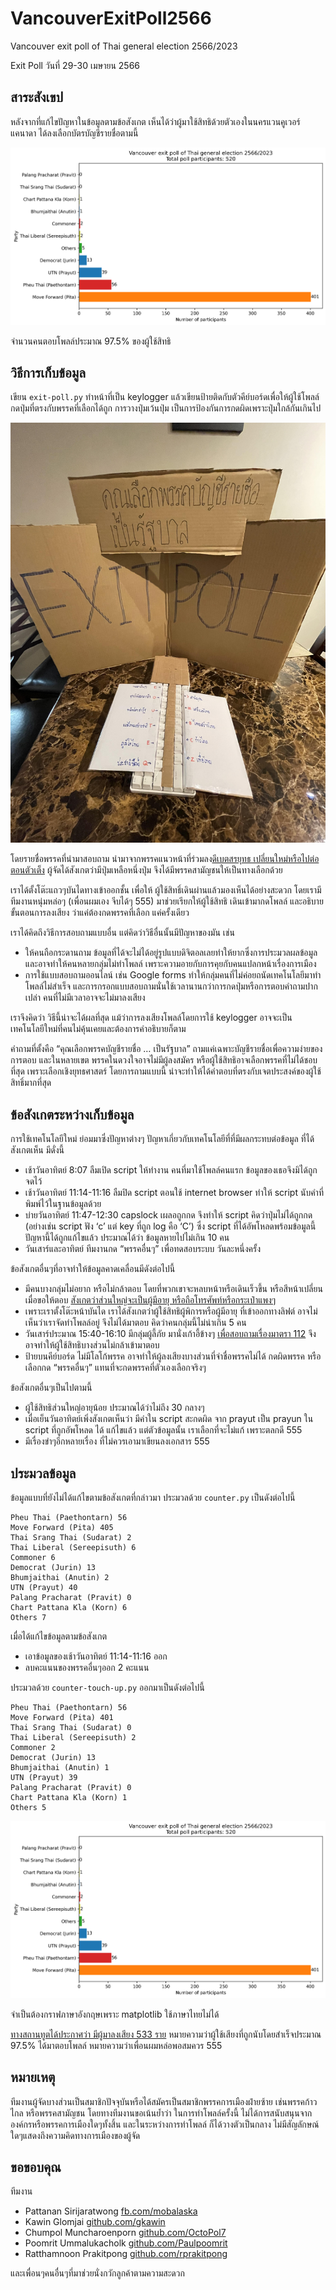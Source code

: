 # VancouverExitPoll2566

Vancouver exit poll of Thai general election 2566/2023

Exit Poll วันที่ 29-30 เมษายน 2566 

## สาระสังเขป

หลังจากที่แก้ไขปัญหาในข้อมูลตามข้อสังเกต เห็นได้ว่าผู้มาใช้สิทธิด้วยตัวเองในนครแวนคูเวอร์ แคนาดา ได้ลงเลือกบัตรบัญชีรายชื่อตามนี้

![Participant count](images/counts.png)

จำนวนคนตอบโพลล์ประมาณ 97.5% ของผู้ใช้สิทธิ

## วิธีการเก็บข้อมูล

เขียน `exit-poll.py` ทำหน้าที่เป็น keylogger แล้วเขียนป้ายติดกับตัวคีย์บอร์ดเพื่อให้ผู้ใช้โพลล์กดปุ่มที่ตรงกับพรรคที่เลือกได้ถูก การวางปุ่มเว้นปุ่ม เป็นการป้องกันการกดผิดเพราะปุ่มใกล้กันเกินไป

![Setup](images/setup.jpg)

โดยรายชื่อพรรคที่นำมาสอบถาม นำมาจากพรรคแนวหน้าที่ร่วมลง[ดีเบตสรยุทธ เปลี่ยนใหม่หรือไปต่อ ตอนตัวเต็ง](https://www.youtube.com/watch?v=0TDHSlGd6BE) ผู้จัดได้สังเกตว่ามีปุ่มเหลือหนึ่งปุ่ม จึงได้มีพรรคสามัญชนให้เป็นทางเลือกด้วย

เราได้ตั้งโต๊ะแถวๆบันไดทางเข้าออกชั้น เพื่อให้ ผู้ใช้สิทธิ์เดินผ่านแล้วมองเห็นได้อย่างสะดวก โดยเรามีทีมงานหนุ่มหล่อๆ (เพื่อนผมเอง จีบได้ๆ 555) มาช่วยเรียกให้ผู้ใช้สิทธิ เดินเข้ามากดโพลล์ และอธิบายขั้นตอนการลงเสียง ว่าแค่ต้องกดพรรคที่เลือก แค่ครั้งเดียว

เราได้คิดถึงวิธีการสอบถามแบบอื่น แต่คิดว่าวิธีอื่นนั้นมีปัญหาของมัน เช่น

- ให้คนถือกระดานถาม ข้อมูลที่ได้จะไม่ได้อยู่รูปแบบดิจิตอลเลยทำให้ยากซึ่งการประมวลผลข้อมูล และอาจทำให้คนหลายกลุ่มไม่ทำโพลล์ เพราะความอายกับการคุยกับคนแปลกหน้าเรื่องการเมือง
- การใช้แบบสอบถามออนไลน์ เช่น Google forms ทำให้กลุ่มคนที่ไม่ค่อยถนัดเทคโนโลยีมาทำโพลล์ไม่สำเร็จ และการกรอกแบบสอบถามนั่นใช้เวลานานกว่าการกดปุ่มหรือการตอบคำถามปากเปล่า คนที่ไม่มีเวลาอาจจะไม่มาลงเสียง

เราจึงคิดว่า วิธีนี้น่าจะได้ผลที่สุด แม้ว่าการลงเสียงโพลล์โดยการใช้ keylogger อาจจะเป็นเทคโนโลยีใหม่ที่คนไม่คุ้นเคยและต้องการคำอธิบายก็ตาม

คำถามที่ตั้งคือ “คุณเลือกพรรคบัญชีรายชื่อ … เป็นรัฐบาล” ถามแค่เฉพาะบัญชีรายชื่อเพื่อความง่ายของการตอบ และในหลายเขต พรรคในดวงใจอาจไม่มีผู้ลงสมัคร หรือผู้ใช้สิทธิอาจเลือกพรรคที่ไม่ได้ชอบที่สุด เพราะเลือกเชิงยุทธศาสตร์ โดยการถามแบบนี้ น่าจะทำให้ได้คำตอบที่ตรงกับเจตประสงค์ของผู้ใช้สิทธิ์มากที่สุด

## ข้อสังเกตระหว่างเก็บข้อมูล

การใช้เทคโนโลยีใหม่ ย่อมมาซึ่งปัญหาต่างๆ ปัญหาเกี่ยวกับเทคโนโลยีที่ที่มีผลกระทบต่อข้อมูล ที่ได้สังเกตเห็น มีดั่งนี้

- เช้าวันอาทิตย์ 8:07 ลืมเปิด script ให้ทำงาน คนที่มาใช้โพลล์คนแรก ข้อมูลของเธอจึงมิได้ถูกจดไว้
- เช้าวันอาทิตย์ 11:14-11:16 ลืมปิด script ตอนใช้ internet browser ทำให้ script นับคำที่พิมพ์ไว้ในฐานข้อมูลด้วย 
- บ่ายวันอาทิตย์ 11:47-12:30 capslock เผลอถูกกด จึงทำให้ script คิดว่าปุ่มไม่ได้ถูกกด (อย่างเช่น script ฟัง ‘c’ แต่ key ที่ถูก log คือ ‘C’) ซึ่ง script ที่ได้อัพโหลดพร้อมข้อมูลนี้ ปัญหานี้ได้ถูกแก้ไขแล้ว ประมาณได้ว่า ข้อมูลหายไปไม่เกิน 10 คน 
- วันเสาร์และอาทิตย์ ทีมงานกด “พรรคอื่นๆ” เพื่อทดสอบระบบ วันละหนึ่งครั้ง

ข้อสังเกตอื่นๆที่อาจทำให้ข้อมูลคาดเคลื่อนมีดังต่อไปนี้

- มีคนบางกลุ่มไม่อยาก หรือไม่กล้าตอบ โดยที่พวกเขาจะหลบหน้าหรือเดินเร็วขึ้น หรือสีหน้าเปลี่ยนเมื่อขอให้ตอบ [สังเกตว่าส่วนใหญ่จะเป็นผู้มีอายุ หรือถือโทรศัพท์หรือกระเป๋าแพงๆ](https://en.wikipedia.org/wiki/Shy_Tory_factor)
- เพราะเราตั้งโต๊ะหน้าบันได เราได้สังเกตว่าผู้ใช้สิทธิผู้พิการหรือผู้มีอายุ ที่เข้าออกทางลิฟต์ อาจไม่เห็นว่าเราจัดทำโพลล์อยู่ จึงไม่ได้มาตอบ คิดว่าคนกลุ่มนี้ไม่น่าเกิน 5 คน
- วันเสาร์ประมาณ 15:40-16:10 มีกลุ่มผู้ลี้ภัย มานั่งเก้าอี้ข้างๆ [เพื่อสอบถามเรื่องมาตรา 112](https://prachatai.com/journal/2023/04/103888) จึงอาจทำให้ผู้ใช้สิทธิบางส่วนไม่กล้าเข้ามาตอบ
- ป้ายบนคีย์บอร์ด ไม่มีโลโก้พรรค อาจทำให้ผู้ลงเสียงบางส่วนที่จำชื่อพรรคไม่ได้ กดผิดพรรค หรือเลือกกด “พรรคอื่นๆ” แทนที่จะกดพรรคที่ตัวเองเลือกจริงๆ

ข้อสังเกตอื่นๆเป็นไปตามนี้

- ผู้ใช้สิทธิส่วนใหญ่อายุน้อย ประมาณได้ว่าไม่ถึง 30 กลางๆ
- เมื่อเย็นวันอาทิตย์เพิ่งสังเกตเห็นว่า มีคำใน script สะกดผิด จาก prayut เป็น prayun ใน script ที่ถูกอัพโหลด ได้ แก้ไขแล้ว แต่ตัวข้อมูลนั้น เราเลือกที่จะไม่แก้ เพราะตลกดี 555
- มีเรื่องขำๆอีกหลายเรื่อง ที่ไม่ควรเอามาเขียนลงเอกสาร 555

## ประมวลข้อมูล

ข้อมูลแบบที่ยังไม่ได้แก้ไขตามข้อสังเกตที่กล่าวมา ประมวลด้วย `counter.py` เป็นดังต่อไปนี้ 

```
Pheu Thai (Paethontarn) 56
Move Forward (Pita) 405
Thai Srang Thai (Sudarat) 2
Thai Liberal (Sereepisuth) 6
Commoner 6
Democrat (Jurin) 13
Bhumjaithai (Anutin) 2
UTN (Prayut) 40
Palang Pracharat (Pravit) 0
Chart Pattana Kla (Korn) 6
Others 7
```

เมื่อได้แก้ไขข้อมูลตามข้อสังเกต 

- เอาข้อมูลของเช้าวันอาทิตย์ 11:14-11:16 ออก
- ลบคะแนนของพรรคอื่นๆออก 2 คะแนน

ประมวลด้วย `counter-touch-up.py` ออกมาเป็นดังต่อไปนี้

```
Pheu Thai (Paethontarn) 56
Move Forward (Pita) 401
Thai Srang Thai (Sudarat) 0
Thai Liberal (Sereepisuth) 2
Commoner 2
Democrat (Jurin) 13
Bhumjaithai (Anutin) 1
UTN (Prayut) 39
Palang Pracharat (Pravit) 0
Chart Pattana Kla (Korn) 1
Others 5
```

![Participant count](images/counts.png)

จำเป็นต้องกราฟภาษาอังกฤษเพราะ matplotlib ใช้ภาษาไทยไม่ได้

[ทางสถานทูตได้ประกาศว่า มีผู้มาลงเสียง 533 ราย](https://www.facebook.com/photo?fbid=623220923184336&set=a.467678648738565)  หมายความว่าผู้ใช้เสียงที่ถูกนับโดยสำเร็จประมาณ 97.5% ได้มาตอบโพลล์ หมายความว่าเพื่อนผมหล่อพอสมควร 555

## หมายเหตุ

ทีมงานผู้จัดบางส่วนเป็นสมาชิกปัจจุบันหรือได้สมัครเป็นสมาชิกพรรคการเมืองฝ่ายซ้าย เช่นพรรคก้าวไกล หรือพรรคสามัญชน โดยทางทีมงานขอเน้นย้ำว่า ในการทำโพลล์ครั้งนี้ ไม่ได้การสนับสนุนจากองค์กรหรือพรรคการเมืองใดๆทั้งสิ้น และในระหว่างการทำโพลล์ ก็ได้วางตัวเป็นกลาง ไม่มีสัญลักษณ์ใดๆแสดงถึงความคิดทางการเมืองของผู้จัด

## ขอขอบคุณ

ทีมงาน

- Pattanan Sirijaratwong [fb.com/mobalaska](fb.com/mobalaska)
- Kawin Glomjai [github.com/gkawin](github.com/gkawin)
- Chumpol Muncharoenporn [github.com/OctoPol7](github.com/OctoPol7)
- Poomrit Ummalukacholk [github.com/Paulpoomrit](github.com/Paulpoomrit)
- Ratthamnoon Prakitpong [github.com/rprakitpong](github.com/rprakitpong)

และเพื่อนๆคนอื่นๆที่มาช่วยนั่งกวักลูกค้าตามความสะดวก

